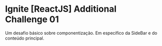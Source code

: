 # Ignite [ReactJS] Additional Challenge 01

Um desafio básico sobre componentização. Em específico da SideBar e do conteúdo principal.
